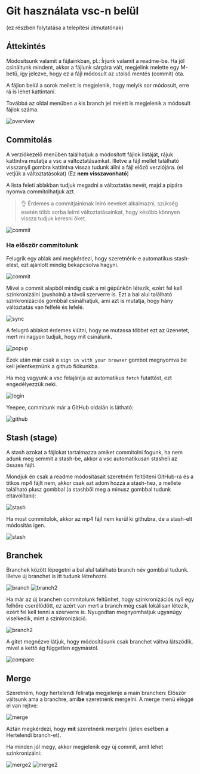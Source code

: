 # Git használata vsc-n belül
(ez részben folytatása a telepítési útmutatónak)

## Áttekintés

Módosítsunk valamit a fájlainkban, pl.: Írjunk valamit a readme-be.
Ha jól csináltunk mindent, akkor a fájlunk sárgára vált, megjelink melette egy M-betű, így jelezve, hogy ez a fájl módosult az utolsó mentés (commit) óta.

A fájlon belül a sorok mellett is megjelenik, hogy melyik sor módosult, erre rá is lehet kattintani.

Továbbá az oldal menüben a kis branch jel melett is megjelenik a módosult fájlok száma.

![overview](./assets/vsc/overview.png)

## Commitolás

A verziókezelő menüben találhatjuk a módosított fájlok listáját, rájuk kattintva mutatja a vsc a változtatásainkat.
Illetve a fájl mellet található visszanyíl gombra kattintva vissza tudunk állni a fájl előző verziójára. (el vetjük a változtatásokat) (Ez **nem visszavonható**)

A lista feleti ablakban tudjuk megadni a változtatás nevét, majd a pipára nyomva commitolhatjuk azt.

> :ok_hand: Érdemes a commitjainknak leíró neveket alkalmazni, szükség esetén több sorba leírni változtatásainkat, hogy később könnyen vissza tudjuk keresni őket.

![commit](./assets/vsc/commit.png)

### Ha először commitolunk

Felugrik egy ablak ami megkérdezi, hogy szeretnénk-e automatikus stash-elést, ezt ajánlott mindig bekapcsolva hagyni.

![commit](./assets/vsc/commit1.png)

Mivel a commit alapból mindig csak a mi gépünkön létezik, ezért fel kell szinkronizálni (pusholni) a távoli szerverre is. Ezt a bal alul található szinkronizációs gombbal csinálhatjuk, ami azt is mutatja, hogy hány változtatás van felfelé és lefelé.

![sync](./assets/vsc/commit2.png)

A felugró ablakot érdemes kiütni, hogy ne mutassa többet ezt az üzenetet, mert mi nagyon tudjuk, hogy mit csinálunk.

![popup](./assets/vsc/commit3.png)

Ezek után már csak a `sign in with your browser` gombot megnyomva be kell jelentkeznünk a github fiókunkba.

Ha meg vagyunk a vsc felajánlja az automatikus `fetch` futattást, ezt engedélyezzük neki.

![login](./assets/vsc/commit4.png)

Yeepee, commitunk már a GitHub oldalán is látható:

![github](./assets/vsc/commit5.png)

## Stash (stage)

A stash azokat a fájlokat tartalmazza amiket commitolni fogunk, ha nem adunk meg semmit a stash-be, akkor a vsc automatikusan stasheli az összes fájlt.

Mondjuk én csak a readme módosításait szeretném feltölteni GitHub-ra és a titkos mp4 fájlt nem, akkor csak azt adom hozzá a stash-hez, a mellete található plusz gombbal (a stashből meg a minusz gombbal tudunk eltávolítani):

![stash](./assets/vsc/stash.png)

Ha most commitolok, akkor az mp4 fájl nem kerül ki githubra, de a stash-elt módosítás igen.

![stash](./assets/vsc/stash2.png)

## Branchek

Branchek között lépegetni a bal alul található branch név gombbal tudunk.
Illetve új branchet is itt tudunk létrehozni.

![branch](./assets/vsc/branch.png)
![branch2](./assets/vsc/branch2.png)

Ha már az új branchen commitolunk feltűnhet, hogy szinkronizációs nyíl egy felhőre cserélődött, ez azért van mert a branch még csak lokálisan létezik, ezért fel kell tenni a szerverre is. Nyugodtan megnyomhatjuk ugyanúgy viselkedik, mint a szinkronizáció.

![branch2](./assets/vsc/branch3.png)

A gitet megnézve látjuk, hogy módosításunk csak branchet váltva látszódik, mivel a kettő ág független egymástól.

![compare](./assets/vsc/branch4.png)

## Merge

Szeretném, hogy hertelendi feliratja megjelenje a main branchen:
Először váltsunk arra a branchre, ami**be** szeretnénk mergelni.
A merge menü eléggé el van rejtve:

![merge](./assets/vsc/merge.png)

Aztán megkérdezi, hogy **mit** szeretnénk mergelni (jelen esetben a Hertelendi branch-et).

Ha minden jól megy, akkor megjelenik egy új commit, amit lehet szinkronizálni:

![merge2](./assets/vsc/merge2.png)
![merge2](./assets/vsc/merge3.png)